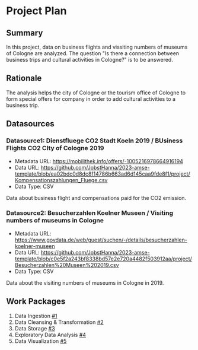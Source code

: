 # Project Plan

## Summary

<!-- Describe your data science project in max. 5 sentences. -->
In this project, data on  business flights and vissiting numbers of museums of Cologne are analyzed. 
The question "Is there a connection between business trips and cultural activities in Cologne?" is to be answered. 

## Rationale

<!-- Outline the impact of the analysis, e.g. which pains it solves. -->
The analysis helps the city of Cologne or the tourism office of Cologne to form special offers for company in order to add cultural activities to a business trip.

## Datasources

<!-- Describe each datasources you plan to use in a section. Use the prefic "DatasourceX" where X is the id of the datasource. -->

### Datasource1: Dienstfluege CO2 Stadt Koeln 2019 / BUsiness Flights CO2 CIty of Cologne 2019
* Metadata URL: https://mobilithek.info/offers/-1005216978664916194
* Data URL: https://github.com/JobstHanna/2023-amse-template/blob/ea02bdc0d8dc8f14786b663ad6d145caa9fde8f1/project/Kompensationszahlungen_Fluege.csv
* Data Type: CSV

Data about business flight and compensations paid for the CO2 emission.

### Datasource2: Besucherzahlen Koelner Museen / Visiting numbers of museums in Cologne
* Metadata URL: https://www.govdata.de/web/guest/suchen/-/details/besucherzahlen-koelner-museen
* Data URL: https://github.com/JobstHanna/2023-amse-template/blob/c0e5f2a243bf8338bd57e2e720a4482f503912aa/project/Besucherzahlen%20Museen%202019.csv
* Data Type: CSV 

Data about the visiting numbers of museums in Cologne in 2019.

## Work Packages

<!-- List of work packages ordered sequentially, each pointing to an issue with more details. -->

1. Data Ingestion [#1][i1]
2. Data Cleansing & Transformation [#2][i2]
3. Data Storage [#3][i3]
4. Exploratory Data Analysis [#4][i4]
5. Data Visualization [#5][i5]

[i1]: https://github.com/JobstHanna/2023-amse-template/issues/1#issue-1692919128
[i2]: https://github.com/JobstHanna/2023-amse-template/issues/2#issue-1692921708
[i3]: https://github.com/JobstHanna/2023-amse-template/issues/3#issue-1692923456
[i4]: https://github.com/JobstHanna/2023-amse-template/issues/4#issue-1692926580
[i5]: https://github.com/JobstHanna/2023-amse-template/issues/5#issue-1692927689
